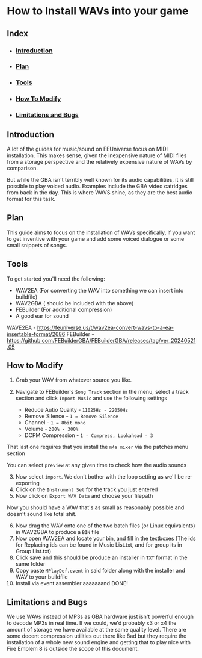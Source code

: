# How to Install WAVs into your game

##  Index 
- ### [Introduction](#Introduction)
- ### [Plan](#Plan)
- ### [Tools](#Tools)
- ### [How To Modify](#How-To-Modify)
- ### [Limitations and Bugs](#Limitations-and-Bugs)

## Introduction
A lot of the guides for music/sound on FEUniverse focus on MIDI installation.
This makes sense, given the inexpensive nature of MIDI files from a storage perspective
and the relatively expensive nature of WAVs by comparison.

But while the GBA isn't terribly well known for its audio capabilities,
it is still possible to play voiced audio. Examples include the GBA video
catridges from back in the day. This is where WAVS shine, as they are the best
audio format for this task.

## Plan
This guide aims to focus on the installation of WAVs specifically, if you want to get
inventive with your game and add some voiced dialogue or some small snippets of songs.

## Tools
To get started you'll need the following:

- WAV2EA (For converting the WAV into something we can insert into buildfile)
- WAV2GBA ( should be included with the above)
- FEBuilder (For additional compression)
- A good ear for sound

WAVE2EA - https://feuniverse.us/t/wav2ea-convert-wavs-to-a-ea-insertable-format/2686
FEBuilder - https://github.com/FEBuilderGBA/FEBuilderGBA/releases/tag/ver_20240521.05

## How to Modify

1) Grab your WAV from whatever source you like.

2) Navigate to FEBuilder's ``Song Track`` section in the menu, select a track section and click ``Import Music`` and use the following settings
    - Reduce Autio Quality - ``11025Hz - 22050Hz``
    - Remove Silence - ``1 = Remove Silence``
    - Channel - ``1 = 8bit mono``
    - Volume - ``200% - 300%``
    - DCPM Compression - ``1 - Compress, Lookahead - 3``

That last one requires that you install the ``m4a mixer`` via the patches menu section

You can select ``preview`` at any given time to check how the audio sounds

3) Now select ``import``. We don't bother with the loop setting as we'll be re-exporting
4) Click on the ``Instrument Set`` for the track you just entered
5) Now click on ``Export WAV Data`` and choose your filepath

Now you should have a WAV that's as small as reasonably possible and doesn't sound like total shit.

6) Now drag the WAV onto one of the two batch files (or Linux equivalents) in WAV2GBA to produce a ``BIN`` file
7) Now open WAV2EA and locate your bin, and fill in the textboxes (The ids for Replacing ids can be found in Music List.txt, and for group its in Group List.txt)
8) Click save and this should be produce an installer in ``TXT`` format in the same folder
9) Copy paste ``MPlayDef.event`` in said folder along with the installer and WAV to your buildfile
10) Install via event assembler aaaaaaand DONE!

## Limitations and Bugs

We use WAVs instead of MP3s as GBA hardware just isn't powerful enough to decode
MP3s in real time. If we could, we'd probably x3 or x4 the amount of storage
we have available at the same quality level. There are some decent compression
utilities out there like 8ad but they require the installation of a whole new
sound engine and getting that to play nice with Fire Emblem 8 is outside the
scope of this document.